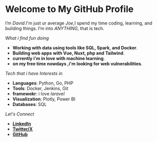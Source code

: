 # Welcome to My GitHub Profile  

I’m *David*.I'm just ur average *Joe*,I spend my time coding, learning, and building things. I’m into *ANYTHING*, that is tech.  

*What i find fun doing*  

- **Working with data using tools like SQL, Spark, and Docker**.  
- **Building web apps with Vue, Nuxt, php and Tailwind**.  
- **currently i'm in love with machine learning**.  
- **on my free time nowdays ,i'm looking for web vulnerabilities**.  

*Tech that i have Interests in*

- **Languages**: Python, Go, PHP  
- **Tools**: Docker, Jenkins, Git
- **framewokr**: i love *laravel* 
- **Visualization**: Plotly, Power BI  
- **Databases**: SQL  

*Let's Connect*

- **[LinkedIn](https://www.linkedin.com/in/mwangi-david-6b279a2b4/)**  
- **[Twitter/X](https://x.com/rectifier00x)**  
- **[GitHub](https://github.com/Dave-019)**  

